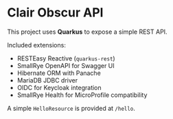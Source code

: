 # Clair Obscur API

This project uses **Quarkus** to expose a simple REST API.

Included extensions:

- RESTEasy Reactive (`quarkus-rest`)
- SmallRye OpenAPI for Swagger UI
- Hibernate ORM with Panache
- MariaDB JDBC driver
- OIDC for Keycloak integration
- SmallRye Health for MicroProfile compatibility

A simple `HelloResource` is provided at `/hello`.
